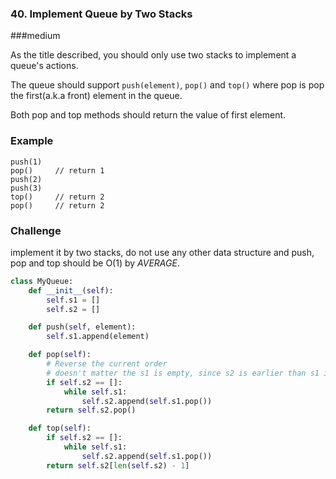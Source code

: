 ### 40. Implement Queue by Two Stacks

###medium

As the title described, you should only use two stacks to implement a queue's actions.

The queue should support `push(element)`, `pop()` and `top()` where pop is pop the first(a.k.a front) element in the queue.

Both pop and top methods should return the value of first element.

### Example

```
push(1)
pop()     // return 1
push(2)
push(3)
top()     // return 2
pop()     // return 2
```

### Challenge

implement it by two stacks, do not use any other data structure and push, pop and top should be O(1) by *AVERAGE*.

```python
class MyQueue:
    def __init__(self):
        self.s1 = []
        self.s2 = []

    def push(self, element):
        self.s1.append(element)

    def pop(self):
        # Reverse the current order
        # doesn't matter the s1 is empty, since s2 is earlier than s1 if exists
        if self.s2 == []:
            while self.s1:
                self.s2.append(self.s1.pop())
        return self.s2.pop()

    def top(self):
        if self.s2 == []:
            while self.s1:
                self.s2.append(self.s1.pop())
        return self.s2[len(self.s2) - 1]
```

